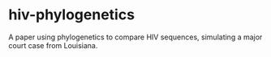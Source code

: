# hiv-phylogenetics
A paper using phylogenetics to compare HIV sequences, simulating a major court case from Louisiana.

